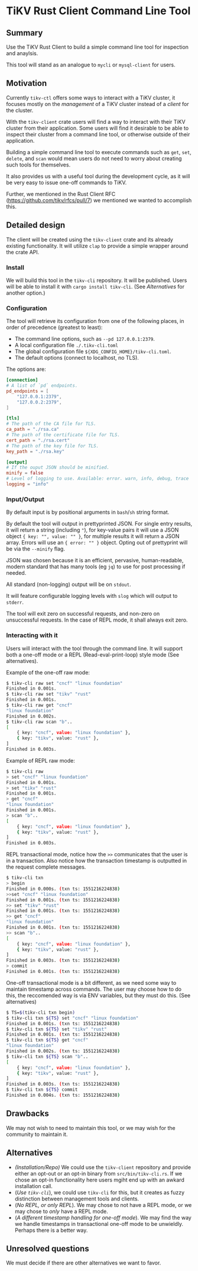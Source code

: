# TiKV Rust Client Command Line Tool

## Summary

Use the TiKV Rust Client to build a simple command line tool for inspection and anaylsis.

This tool will stand as an analogue to `mycli` or `mysql-client` for users.

## Motivation

Currently `tikv-ctl` offers some ways to interact with a TiKV cluster, it
focuses mostly on the *management* of a TiKV cluster instead of a *client* for
the cluster.

With the `tikv-client` crate users will find a way to interact with their TiKV
cluster from their application. Some users will find it desirable to be able to
inspect their cluster from a command line tool, or otherwise outside of their
application.

Building a simple command line tool to execute commands such as `get`, `set`,
`delete`, and `scan` would mean users do not need to worry about creating such
tools for themselves.

It also provides us with a useful tool during the development cycle, as it will
be very easy to issue one-off commands to TiKV.

Further, we mentioned in the Rust Client RFC
(https://github.com/tikv/rfcs/pull/7) we mentioned we wanted to accomplish this.

## Detailed design

The client will be created using the `tikv-client` crate and its already existing
functionality. It will utilize `clap` to provide a simple wrapper around the
crate API.

### Install

We will build this tool in the `tikv-cli` repository. It will be published.
Users will be able to install it with `cargo install tikv-cli`. (See
*Alternatives* for another option.)

### Configuration

The tool will retrieve its configuration from one of the following places, in
order of precedence (greatest to least):

* The command line options, such as `--pd 127.0.0.1:2379`.
* A local configuration file `./.tikv-cli.toml`
* The global configuration file `${XDG_CONFIG_HOME}/tikv-cli.toml`.
* The default options (connect to localhost, no TLS).

The options are:

```toml
[connection]
# A list of `pd` endpoints.
pd_endpoints = [
    "127.0.0.1:2379",
    "127.0.0.2:2379",
]

[tls]
# The path of the CA file for TLS.
ca_path = "./rsa.ca"
# The path of the certificate file for TLS.
cert_path = "./rsa.cert"
# The path of the key file for TLS.
key_path = "./rsa.key"

[output]
# If the ouput JSON should be minified.
minify = false
# Level of logging to use. Available: error. warn, info, debug, trace
logging = "info"
```

### Input/Output

By default input is by positional arguments in `bash`/`sh` string format.

By default the tool will output in prettyprinted JSON. For single entry results,
it will return a string (including `"`), for key-value pairs it will use a JSON
object `{ key: "", value: "" }`, for multiple results it will return a JSON
array. Errors will use an `{ error: "" }` object. Opting out of prettyprint will
be via the `--minify` flag.

JSON was chosen because it is an efficient, pervasive, human-readable, modern
standard that has many tools (eg `jq`) to use for post processing if needed.

All standard (non-logging) output will be on `stdout`.

It will feature configurable logging levels with `slog` which will output to `stderr`.

The tool will exit zero on successful requests, and non-zero on unsuccessful
requests. In the case of REPL mode, it shall always exit zero.

### Interacting with it

Users will interact with the tool through the command line. It will support both
a one-off mode or a REPL (Read-eval-print-loop) style mode (See alternatives).

Example of the one-off raw mode:

```bash
$ tikv-cli raw set "cncf" "linux foundation"
Finished in 0.001s.
$ tikv-cli raw set "tikv" "rust"
Finished in 0.001s.
$ tikv-cli raw get "cncf"
"linux foundation"
Finished in 0.002s.
$ tikv-cli raw scan "b"..
[
    { key: "cncf", value: "linux foundation" },
    { key: "tikv", value: "rust" },
]
Finished in 0.003s.
```

Example of REPL raw mode:

```bash
$ tikv-cli raw
> set "cncf" "linux foundation"
Finished in 0.001s.
> set "tikv" "rust"
Finished in 0.001s.
> get "cncf"
"linux foundation"
Finished in 0.001s.
> scan "b"..
[
    { key: "cncf", value: "linux foundation" },
    { key: "tikv", value: "rust" },
]
Finished in 0.003s.
```

REPL transactional mode, notice how the `>>` communicates that the user is in a
transaction. Also notice how the transaction timestamp is outputted in the
request complete messages.

```bash
$ tikv-cli txn
> begin
Finished in 0.000s. (txn ts: 1551216224838)
>>set "cncf" "linux foundation"
Finished in 0.001s. (txn ts: 1551216224838)
>> set "tikv" "rust"
Finished in 0.001s. (txn ts: 1551216224838)
>> get "cncf"
"linux foundation"
Finished in 0.001s. (txn ts: 1551216224838)
>> scan "b"..
[
    { key: "cncf", value: "linux foundation" },
    { key: "tikv", value: "rust" },
]
Finished in 0.003s. (txn ts: 1551216224838)
> commit
Finished in 0.001s. (txn ts: 1551216224838)
```

One-off transactional mode is a bit different, as we need some way to maintain
timestamp across commands. The user may choose how to do this, the reccomended
way is via ENV variables, but they must do this. (See alternatives)

```bash
$ TS=$(tikv-cli txn begin)
$ tikv-cli txn ${TS} set "cncf" "linux foundation"
Finished in 0.001s. (txn ts: 1551216224838)
$ tikv-cli txn ${TS} set "tikv" "rust"
Finished in 0.001s. (txn ts: 1551216224838)
$ tikv-cli txn ${TS} get "cncf"
"linux foundation"
Finished in 0.002s. (txn ts: 1551216224838)
$ tikv-cli txn ${TS} scan "b"..
[
    { key: "cncf", value: "linux foundation" },
    { key: "tikv", value: "rust" },
]
Finished in 0.003s. (txn ts: 1551216224838)
$ tikv-cli txn ${TS} commit
Finished in 0.004s. (txn ts: 1551216224838)
```

## Drawbacks

We may not wish to need to maintain this tool, or we may wish for the community
to maintain it.

## Alternatives

* *(Installation/Repo)* We could use the `tikv-client` repository and provide
  either an opt-out or an opt-in binary from `src/bin/tikv-cli.rs`. If we chose
  an opt-in functionality here users mgiht end up with an awkard installation
  call.
* (*Use `tikv-cli`*), we could use `tikv-cli` for this, but it creates as fuzzy
  distinction between management tools and clients.
* (*No REPL, or only REPL*). We may chose to not have a REPL mode, or we may chose
  to *only* have a REPL mode.
* (*A different timestamp handling for one-off mode*). We may find the way we
  handle timestamps in transactional one-off mode to be unwieldly. Perhaps there
  is a better way.

## Unresolved questions

We must decide if there are other alternatives we want to favor.
